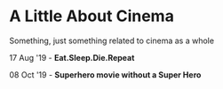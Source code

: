 # A Little About Cinema
Something, just something related to cinema as a whole

17 Aug '19 - **Eat.Sleep.Die.Repeat**

08 Oct '19 - **Superhero movie without a Super Hero**